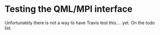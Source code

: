 
# Testing the QML/MPI interface

Unfortunately there is not a way to have Travis test this.... yet. On the todo list.


